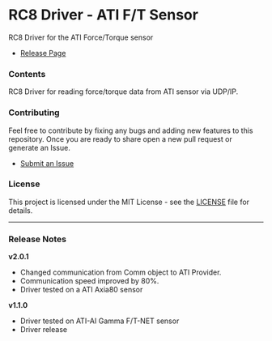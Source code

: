 # RC8 Driver - ATI F/T Sensor

RC8 Driver for the ATI Force/Torque sensor

- [Release Page](https://github.com/DENSO-2DLab/RC8_Driver-ATI_AI_Gamma/releases)

### Contents

RC8 Driver for reading force/torque data from ATI sensor via UDP/IP. 

### Contributing 

Feel free to contribute by fixing any bugs and adding new features to this repository. 
Once you are ready to share open a new pull request or generate an Issue. 
- [Submit an Issue](https://github.com/DENSO-2DLab/RC8_Driver-ATI_AI_Gamma/issues)


### License 

This project is licensed under the MIT License - see the [LICENSE](LICENSE) file for details.

---

### Release Notes 

**v2.0.1** 
- Changed communication from Comm object to ATI Provider. 
- Communication speed improved by 80%.
- Driver tested on a ATI Axia80 sensor

**v1.1.0**
- Driver tested on ATI-AI Gamma F/T-NET sensor
- Driver release 
